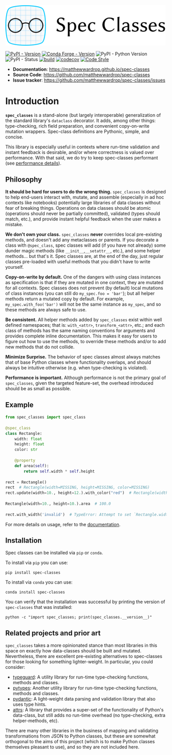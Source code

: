 <img alt="Spec Classes Logo" src="https://raw.githubusercontent.com/matthewwardrop/spec-classes/main/docsite/docs/assets/images/logo-with-text.png" style="max-width: 500px"/>

[![PyPI - Version](https://img.shields.io/pypi/v/spec-classes.svg)](https://pypi.org/project/spec-classes/)
[![Conda Forge - Version](https://img.shields.io/conda/vn/conda-forge/spec-classes.svg)](https://anaconda.org/conda-forge/spec-classes)
![PyPI - Python Version](https://img.shields.io/pypi/pyversions/spec-classes.svg)
![PyPI - Status](https://img.shields.io/pypi/status/spec-classes.svg)
[![build](https://img.shields.io/github/workflow/status/matthewwardrop/spec-classes/Run%20Tox%20Tests)](https://github.com/matthewwardrop/spec-classes/actions?query=workflow%3A%22Run+Tox+Tests%22)
[![codecov](https://codecov.io/gh/matthewwardrop/spec-classes/branch/main/graph/badge.svg)](https://codecov.io/gh/matthewwardrop/spec-classes)
[![Code Style](https://img.shields.io/badge/code%20style-black-black)](https://github.com/psf/black)


- **Documentation**: <https://matthewwardrop.github.io/spec-classes>
- **Source Code**: <https://github.com/matthewwardrop/spec-classes>
- **Issue tracker**: <https://github.com/matthewwardrop/spec-classes/issues>

# Introduction

**`spec_classes`** is a stand-alone (but largely interoperable) generalization
of the standard library's `dataclass` decorator. It adds, among other things:
type-checking, rich field preparation, and convenient copy-on-write mutation
wrappers. Spec-class definitions are Pythonic, simple, and concise.

This library is especially useful in contexts where run-time validation and
instant feedback is desirable, and/or where correctness is valued over
performance. With that said, we do try to keep spec-classes performant (see
[performance details](https://matthewwardrop.github.io/spec-classes/implementation/performance)).

## Philosophy

**It should be hard for users to do the wrong thing.** `spec_classes` is
designed to help end-users interact with, mutate, and assemble (especially in ad
hoc contexts like notebooks) potentially large libraries of data classes without
fear of breaking things. Operations on data classes should be atomic (operations
should never be partially committed), validated (types should match, etc.), and
provide instant helpful feedback when the user makes a mistake.

**We don't own your class.** `spec_classes` **never** overrides local
pre-existing methods, and doesn't add any metaclasses or parents. If you
decorate a class with `@spec_class`, spec classes will add (if you have not
already) some dunder magic methods (like `__init__`,`__setattr__`, etc.), and
some helper methods... but that's it. Spec classes are, at the end of the day,
just regular classes pre-loaded with useful methods that you didn't have to
write yourself.

**Copy-on-write by default.** One of the dangers with using class instances as
specification is that if they are mutated in one context, they are mutated for
all contexts. Spec classes does not prevent (by default) local mutations of
class instances (you can still do `my_spec.foo = 'bar'`); but all helper methods
return a mutated copy by default. For example, `my_spec.with_foo('bar')` will
not be the same instance as `my_spec`, and so these methods are always safe to
use.

**Be consistent.** All helper methods added by `spec_classes` exist within well
defined namespaces; that is: `with_<attr>`, `transform_<attr>`, etc.; and each
class of methods has the same naming conventions for arguments and provides
complete inline documentation. This makes it easy for users to figure out how to
use the methods, to override these methods and/or to add new methods that do not
collide.

**Minimize Surprise.** The behavior of spec classes almost always matches that
of base Python classes where functionality overlaps, and should always be
intuitive otherwise (e.g. when type-checking is violated).

**Performance is important.** Although performance is not the primary goal of
`spec_classes`, given the targeted feature-set, the overhead introduced should
be as small as possible.

## Example

```python
from spec_classes import spec_class

@spec_class
class Rectangle:
    width: float
    height: float
    color: str

    @property
    def area(self):
        return self.width * self.height

rect = Rectangle()
rect  # Rectangle(width=MISSING, height=MISSING, color=MISSING)
rect.update(width=10., height=12.).with_color("red")  # Rectangle(width=10.0, height=12.0, color='red')

Rectangle(width=10., height=10.).area  # 100.0

rect.with_width('invalid')  # TypeError: Attempt to set `Rectangle.width` with an invalid type [got `'invalid'`; expecting `float`].
```

For more details on usage, refer to the [documentation](https://matthewwardrop.github.io/spec-classes).

## Installation

Spec classes can be installed via `pip` or `conda`.

To install via `pip` you can use:

```shell
pip install spec-classes
```

To install via `conda` you can use:

```shell
conda install spec-classes
```

You can verify that the installation was successful by printing the version of
`spec-classes` that was installed:

```shell
python -c "import spec_classes; print(spec_classes.__version__)"
```

## Related projects and prior art

`spec_classes` takes a more opinionated stance than most libraries in this space
on exactly how data-classes should be built and mutated. Nevertheless, there are
excellent pre-existing alternatives to spec-classes for those looking for
something lighter-weight. In particular, you could consider:

- [typeguard](https://github.com/agronholm/typeguard): A utility library for
    run-time type-checking functions, methods and classes.
- [pytypes](https://github.com/Stewori/pytypes): Another utility library for
    run-time type-checking functions, methods and classes.
- [pydantic](https://github.com/samuelcolvin/pydantic/): A light-weight data
    parsing and validation library that also uses type hints.
- [attrs](https://github.com/python-attrs/attrs): A library that provides a
    super-set of the functionality of Python's data-class, but still adds no
    run-time overhead (no type-checking, extra helper-methods, etc).

There are many other libraries in the business of mapping and validating
transformations from JSON to Python classes, but these are somewhat orthogonal
to the aims of this project (which is to make Python classes themselves pleasant
to use), and so they are not included here.